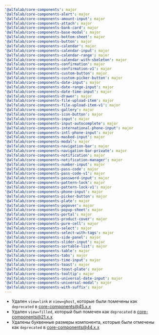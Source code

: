 ```yaml
---
'@alfalab/core-components': major
'@alfalab/core-components-alert': major
'@alfalab/core-components-amount-input': major
'@alfalab/core-components-attach': major
'@alfalab/core-components-bank-card': major
'@alfalab/core-components-base-modal': major
'@alfalab/core-components-bottom-sheet': major
'@alfalab/core-components-button': major
'@alfalab/core-components-calendar': major
'@alfalab/core-components-calendar-input': major
'@alfalab/core-components-calendar-range': major
'@alfalab/core-components-calendar-with-skeleton': major
'@alfalab/core-components-confirmation': major
'@alfalab/core-components-confirmation-v1': major
'@alfalab/core-components-custom-button': major
'@alfalab/core-components-custom-picker-button': major
'@alfalab/core-components-date-input': major
'@alfalab/core-components-date-range-input': major
'@alfalab/core-components-date-time-input': major
'@alfalab/core-components-drawer': major
'@alfalab/core-components-file-upload-item': major
'@alfalab/core-components-file-upload-item-v1': major
'@alfalab/core-components-gallery': major
'@alfalab/core-components-icon-button': major
'@alfalab/core-components-input': major
'@alfalab/core-components-input-autocomplete': major
'@alfalab/core-components-international-phone-input': major
'@alfalab/core-components-intl-phone-input': major
'@alfalab/core-components-masked-input': major
'@alfalab/core-components-modal': major
'@alfalab/core-components-navigation-bar': major
'@alfalab/core-components-navigation-bar-private': major
'@alfalab/core-components-notification': major
'@alfalab/core-components-notification-manager': major
'@alfalab/core-components-number-input': major
'@alfalab/core-components-pass-code': major
'@alfalab/core-components-pass-code-v1': major
'@alfalab/core-components-password-input': major
'@alfalab/core-components-pattern-lock': major
'@alfalab/core-components-pattern-lock-v1': major
'@alfalab/core-components-phone-input': major
'@alfalab/core-components-picker-button': major
'@alfalab/core-components-plate': major
'@alfalab/core-components-popover': major
'@alfalab/core-components-popup-sheet': major
'@alfalab/core-components-portal': major
'@alfalab/core-components-product-cover': major
'@alfalab/core-components-pure-cell': major
'@alfalab/core-components-select': major
'@alfalab/core-components-select-with-tags': major
'@alfalab/core-components-side-panel': major
'@alfalab/core-components-slider-input': major
'@alfalab/core-components-sortable-list': major
'@alfalab/core-components-table': major
'@alfalab/core-components-tabs': major
'@alfalab/core-components-time-input': major
'@alfalab/core-components-toast': major
'@alfalab/core-components-toast-plate': major
'@alfalab/core-components-tooltip': major
'@alfalab/core-components-universal-date-input': major
'@alfalab/core-components-universal-modal': major
'@alfalab/core-components-with-suffix': major
---
```


- Удален `view=link` и `view=ghost`, которые были помечены как `deprecated` в core-components@45.x.x
- Удален `view=filled`, который был помечен как `deprecated` в core-components@21.x.x
- Удалены буквенные размеры компонента, которые были отмечены как `deprecated` в core-components@44.x.x
